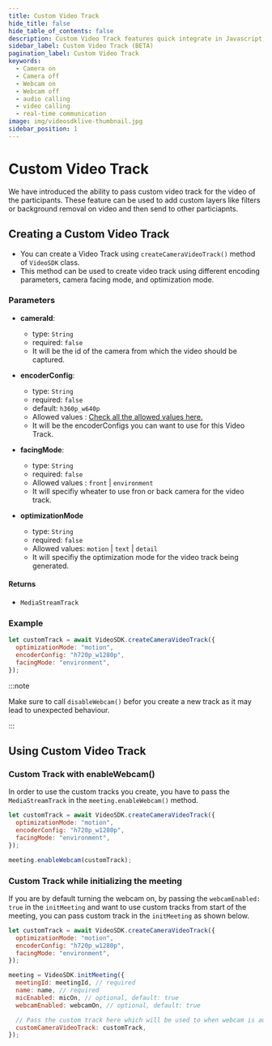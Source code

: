 ```yaml
---
title: Custom Video Track
hide_title: false
hide_table_of_contents: false
description: Custom Video Track features quick integrate in Javascript, React JS, Android, IOS, React Native, Flutter with Video SDK to add live video & audio conferencing to your applications.
sidebar_label: Custom Video Track (BETA)
pagination_label: Custom Video Track
keywords:
  - Camera on
  - Camera off
  - Webcam on
  - Webcam off
  - audio calling
  - video calling
  - real-time communication
image: img/videosdklive-thumbnail.jpg
sidebar_position: 1
---
```


# Custom Video Track

We have introduced the ability to pass custom video track for the video of the participants. These feature can be used to add custom layers like filters or background removal on video and then send to other particiapnts.

## Creating a Custom Video Track

- You can create a Video Track using `createCameraVideoTrack()` method of `VideoSDK` class.
- This method can be used to create video track using different encoding parameters, camera facing mode, and optimization mode.

### Parameters

- **cameraId**:
  - type: `String`
  - required: `false`
  - It will be the id of the camera from which the video should be captured. 

- **encoderConfig**:
  - type: `String`
  - required: `false`
  - default: `h360p_w640p`
  - Allowed values : [Check all the allowed values here.](./encoding-profiles#encoding-profiles-for-camera-video-track)
  - It will be the encoderConfigs you can want to use for this Video Track. 

- **facingMode**:
  - type: `String`
  - required: `false`
  - Allowed values : `front` | `environment`
  - It will specifiy wheater to use fron or back camera for the video track.

- **optimizationMode**
  - type: `String`
  - required: `false`
  - Allowed values: `motion` | `text` | `detail`
  - It will specifiy the optimization mode for the video track being generated.

#### Returns

- `MediaStreamTrack`

### Example

```javascript
let customTrack = await VideoSDK.createCameraVideoTrack({
  optimizationMode: "motion",
  encoderConfig: "h720p_w1280p",
  facingMode: "environment",
});
```

:::note

Make sure to call `disableWebcam()` befor you create a new track as it may lead to unexpected behaviour.

:::

## Using Custom Video Track

### Custom Track with enableWebcam()

In order to use the custom tracks you create, you have to pass the `MediaStreamTrack` in the `meeting.enableWebcam()` method.

```javascript
let customTrack = await VideoSDK.createCameraVideoTrack({
  optimizationMode: "motion",
  encoderConfig: "h720p_w1280p",
  facingMode: "environment",
});

meeting.enableWebcam(customTrack);
```

### Custom Track while initializing the meeting

If you are by default turning the webcam on, by passing the `webcamEnabled: true` in the `initMeeting` and want to use custom tracks from start of the meeting, you can pass custom track in the `initMeeting` as shown below.

```javascript
let customTrack = await VideoSDK.createCameraVideoTrack({
  optimizationMode: "motion",
  encoderConfig: "h720p_w1280p",
  facingMode: "environment",
});

meeting = VideoSDK.initMeeting({
  meetingId: meetingId, // required
  name: name, // required
  micEnabled: micOn, // optional, default: true
  webcamEnabled: webcamOn, // optional, default: true

  // Pass the custom track here which will be used to when webcam is auto started
  customCameraVideoTrack: customTrack, 
});
```